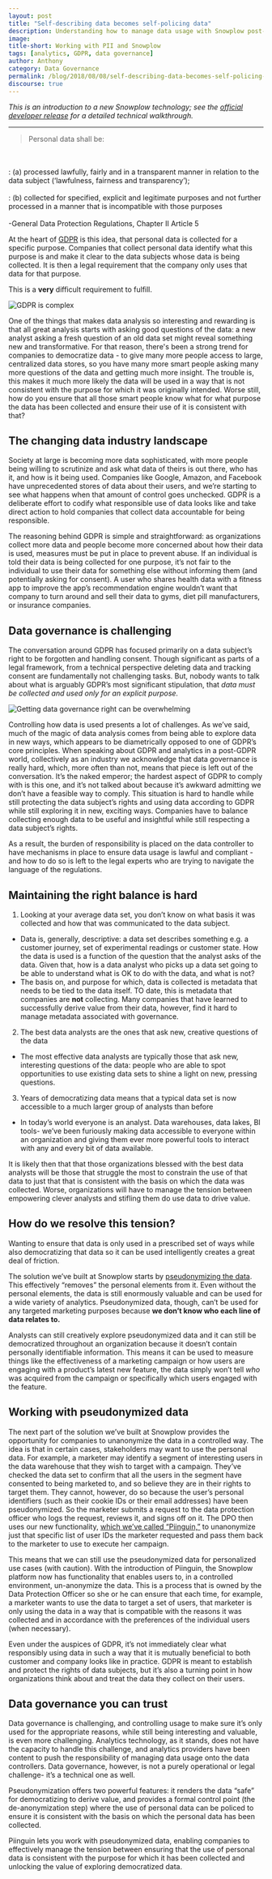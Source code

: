 ```yaml
---
layout: post
title: "Self-describing data becomes self-policing data"
description: Understanding how to manage data usage with Snowplow post-GDPR
image:
title-short: Working with PII and Snowplow
tags: [analytics, GDPR, data governance]
author: Anthony
category: Data Governance
permalink: /blog/2018/08/08/self-describing-data-becomes-self-policing-data/
discourse: true
---
```


*This is an introduction to a new Snowplow technology; see the [official developer release][piinguin] for a detailed technical walkthrough.*

---

>Personal data shall be:
<br>
<br>
: (a) processed lawfully, fairly and in a transparent manner in relation to the data subject (‘lawfulness, fairness and transparency’);
<br>
<br>
: (b) collected for specified, explicit and legitimate purposes and not further processed in a manner that is incompatible with those purposes
<br>
<br>
-General Data Protection Regulations, Chapter II Article 5


At the heart of [GDPR][gdpr] is this idea, that personal data is collected for a specific purpose. Companies that collect personal data identify what this purpose is and make it clear to the data subjects whose data is being collected. It is then a legal requirement that the company only uses that data for that purpose.

This is a **very** difficult requirement to fulfill.

![GDPR is complex][pii-sources]

One of the things that makes data analysis so interesting and rewarding is that all great analysis starts with asking good questions of the data: a new analyst asking a fresh question of an old data set might reveal something new and transformative. For that reason, there's been a strong trend for companies to democratize data - to give many more people access to large, centralized data stores, so you have many more smart people asking many more questions of the data and getting much more insight. The trouble is, this makes it much more likely the data will be used in a way that is not consistent with the purpose for which it was originally intended. Worse still, how do you ensure that all those smart people know what for what purpose the data has been collected and ensure their use of it is consistent with that?


<h2 id="data industry">The changing data industry landscape</h2>

Society at large is becoming more data sophisticated, with more people being willing to scrutinize and ask what data of theirs is out there, who has it, and how is it being used. Companies like Google, Amazon, and Facebook have unprecedented stores of data about their users, and we’re starting to see what happens when that amount of control goes unchecked. GDPR is a deliberate effort to codify what responsible use of data looks like and take direct action to hold companies that collect data accountable for being responsible.

The reasoning behind GDPR is simple and straightforward: as organizations collect more data and people become more concerned about how their data is used, measures must be put in place to prevent abuse. If an individual is told their data is being collected for one purpose, it’s not fair to the individual to use their data for something else without informing them (and potentially asking for consent). A user who shares health data with a fitness app to improve the app’s recommendation engine wouldn’t want that company to turn around and sell their data to gyms, diet pill manufacturers, or insurance companies.

<h2 id="data governance">Data governance is challenging</h2>

The conversation around GDPR has focused primarily on a data subject’s right to be forgotten and handling consent. Though significant as parts of a legal framework, from a technical perspective deleting data and tracking consent are fundamentally not challenging tasks. But, nobody wants to talk about what is arguably GDPR’s most significant stipulation, that *data must be collected and used only for an explicit purpose.*

![Getting data governance right can be overwhelming][overwhelmed]

Controlling how data is used presents a lot of challenges. As we’ve said, much of the magic of data analysis comes from being able to explore data in new ways, which appears to be diametrically opposed to one of GDPR’s core principles. When speaking about GDPR and analytics in a post-GDPR world, collectively as an industry we acknowledge that data governance is really hard, which, more often than not, means that piece is left out of the conversation. It’s the naked emperor; the hardest aspect of GDPR to comply with is this one, and it’s not talked about because it’s awkward admitting we don’t have a feasible way to comply.  This situation is hard to handle while still protecting the data subject’s rights and using data according to GDPR while still exploring it in new, exciting ways. Companies have to balance collecting enough data to be useful and insightful while still respecting a data subject’s rights.

As a result, the burden of responsibility is placed on the data controller to have mechanisms in place to ensure data usage is lawful and compliant - and how to do so is left to the legal experts who are trying to navigate the language of the regulations.

<h2 id="maintaining balance">Maintaining the right balance is hard</h2>

1. Looking at your average data set, you don’t know on what basis it was collected and how that was communicated to the data subject.
  - Data is, generally, descriptive: a data set describes something e.g. a customer journey, set of experimental readings or customer state. How the data is used is a function of the question that the analyst asks of the data. Given that, how is a data analyst who picks up a data set going to be able to understand what is OK to do with the data, and what is not?
  - The basis on, and purpose for which, data is collected is metadata that needs to be tied to the data itself. TO date, this is metadata that companies are **not** collecting. Many companies that have learned to successfully derive value from their data, however, find it hard to manage metadata associated with governance.


2. The best data analysts are the ones that ask new, creative questions of the data
  - The most effective data analysts are typically those that ask new, interesting questions of the data: people who are able to spot opportunities to use existing data sets to shine a light on new, pressing questions.


3. Years of democratizing data means that a typical data set is now accessible to a much larger group of analysts than before
  - In today’s world everyone is an analyst. Data warehouses, data lakes, BI tools- we’ve been furiously making data accessible to everyone within an organization and giving them ever more powerful tools to interact with any and every bit of data available.

It is likely then that that those organizations blessed with the best data analysts will be those that struggle the most to constrain the use of that data to just that that is consistent with the basis on which the data was collected. Worse, organizations will have to manage the tension between empowering clever analysts and stifling them do use data to drive value.

<h2 id="resolving tension">How do we resolve this tension?</h2>

Wanting to ensure that data is only used in a prescribed set of ways while also democratizing that data so it can be used intelligently creates a great deal of friction.

The solution we’ve built at Snowplow starts by [pseudonymizing the data][pseudo]. This effectively “removes” the personal elements from it. Even without the personal elements, the data is still enormously valuable and can be used for a wide variety of analytics. Pseudonymized data, though, can’t be used for any targeted marketing purposes because **we don’t know who each line of data relates to.**

Analysts can still creatively explore pseudonymized data and it can still be democratized throughout an organization because it doesn’t contain personally identifiable information. This means it can be used to measure things like the effectiveness of a marketing campaign or how users are engaging with a product’s latest new feature, the data simply won’t tell *who* was acquired from the campaign or specifically which users engaged with the feature.  


<h2 id="pseudonymized data">Working with pseudonymized data</h2>

The next part of the solution we’ve built at Snowplow provides the opportunity for companies to unanonymize the data in a controlled way. The idea is that in certain cases, stakeholders may want to use the personal data. For example, a marketer may identify a segment of interesting users in the data warehouse that they wish to target with a campaign. They’ve checked the data set to confirm that all the users in the segment have consented to being marketed to, and so believe they are in their rights to target them. They cannot, however, do so because the user’s personal identifiers (such as their cookie IDs or their email addresses) have been pseudonymized. So the marketer submits a request to the data protection officer who logs the request, reviews it, and signs off on it. The DPO then uses our new functionality, [which we’ve called “Piinguin,”][piinguin] to unanonymize just that specific list of user IDs the marketer requested and pass them back to the marketer to use to execute her campaign.

This means that we can still use the pseudonymized data for personalized use cases (with caution). With the introduction of Piinguin, the Snowplow platform now has functionality that enables users to, in a controlled environment, un-anonymize the data. This is a process that is owned by the Data Protection Officer so she or he can ensure that each time, for example, a marketer wants to use the data to target a set of users, that marketer is only using the data in a way that is compatible with the reasons it was collected and in accordance with the preferences of the individual users (when necessary).

Even under the auspices of GDPR, it’s not immediately clear what responsibly using data in such a way that it is mutually beneficial to both customer and company looks like in practice. GDPR is meant to establish and protect the rights of data subjects, but it’s also a turning point in how organizations think about and treat the data they collect on their users.

<h2 id="good governance">Data governance you can trust</h2>

Data governance is challenging, and controlling usage to make sure it’s only used for the appropriate reasons, while still being interesting and valuable, is even more challenging. Analytics technology, as it stands, does not have the capacity to handle this challenge, and analytics providers have been content to push the responsibility of managing data usage onto the data controllers. Data governance, however, is not a purely operational or legal challenge- it’s a technical one as well.

Pseudonymization offers two powerful features: it renders the data “safe” for democratizing to derive value, and provides a formal control point (the de-anonymization step) where the use of personal data can be policed to ensure it is consistent with the basis on which the personal data has been collected.

Piinguin lets you work with pseudonymized data, enabling companies to effectively manage the tension between ensuring that the use of personal data is consistent with the purpose for which it has been collected and unlocking the value of exploring democratized data.





[gdpr]: https://gdpr-info.eu/art-5-gdpr/

[pii-sources]: /assets/img/blog/2018/07/gdpr.jpg

[pseudo]: https://snowplowanalytics.com/blog/2018/03/02/understanding-the-role-of-anonymization-and-pseudonymization-in-gdpr/

[overwhelmed]: /assets/img/blog/2018/07/overwhelmed.jpg

[piinguin]: https://snowplowanalytics.com/blog/2018/08/08/piinguin-snowplow-pii-usage-management-service-released/
